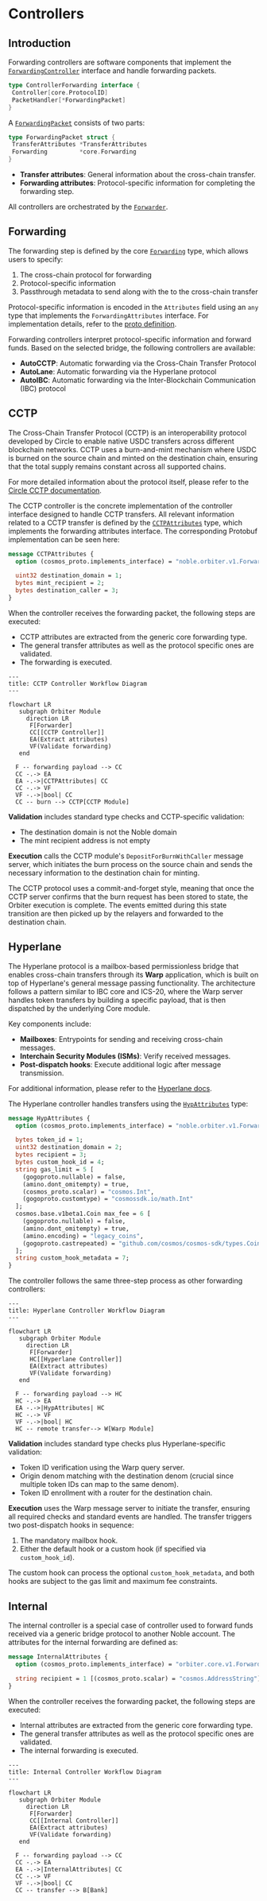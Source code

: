 # Controllers

## Introduction

Forwarding controllers are software components that implement the
[`ForwardingController`](https://github.com/noble-assets/orbiter/blob/main/types/controller.go#L30-L33)
interface and handle forwarding packets.

```go
type ControllerForwarding interface {
 Controller[core.ProtocolID]
 PacketHandler[*ForwardingPacket]
}
```

A [`ForwardingPacket`](https://github.com/noble-assets/orbiter/blob/main/types/packet.go#L171-L174)
consists of two parts:

```go
type ForwardingPacket struct {
 TransferAttributes *TransferAttributes
 Forwarding         *core.Forwarding
}
```

- **Transfer attributes**: General information about the cross-chain transfer.
- **Forwarding attributes**: Protocol-specific information for completing the forwarding step.

All controllers are orchestrated by the
[`Forwarder`](https://github.com/noble-assets/orbiter/blob/main/keeper/component/forwarder/forwarder.go#L42-L55).

## Forwarding

The forwarding step is defined by the core
[`Forwarding`](https://github.com/noble-assets/orbiter/blob/main/proto/noble/orbiter/core/v1/orbiter.proto#L35-L55)
type, which allows users to specify:

1. The cross-chain protocol for forwarding
2. Protocol-specific information
3. Passthrough metadata to send along with the to the cross-chain transfer

Protocol-specific information is encoded in the `Attributes` field using an `any` type that
implements the `ForwardingAttributes` interface.
For implementation details, refer to the
[proto definition](https://github.com/noble-assets/orbiter/blob/main/proto/noble/orbiter/core/v1/orbiter.proto#L35-L55).

Forwarding controllers interpret protocol-specific information and forward funds.
Based on the selected bridge, the following controllers are available:

- **AutoCCTP**: Automatic forwarding via the Cross-Chain Transfer Protocol
- **AutoLane**: Automatic forwarding via the Hyperlane protocol
- **AutoIBC**: Automatic forwarding via the Inter-Blockchain Communication (IBC) protocol

## CCTP

The Cross-Chain Transfer Protocol (CCTP) is an interoperability protocol developed by Circle to
enable native USDC transfers across different blockchain networks.
CCTP uses a burn-and-mint mechanism where USDC is burned on the source chain and minted on
the destination chain,
ensuring that the total supply remains constant across all supported chains.

For more detailed information about the protocol itself,
please refer to the [Circle CCTP documentation](https://developers.circle.com/cctp).

The CCTP controller is the concrete implementation of the controller interface designed to handle
CCTP transfers.
All relevant information related to a CCTP transfer is defined by the
[`CCTPAttributes`](https://github.com/noble-assets/orbiter/blob/main/proto/noble/orbiter/controller/forwarding/v1/cctp.proto#L9-L26)
type,
which implements the forwarding attributes interface.
The corresponding Protobuf implementation can be seen here:

```protobuf
message CCTPAttributes {
  option (cosmos_proto.implements_interface) = "noble.orbiter.v1.ForwardingAttributes";

  uint32 destination_domain = 1;
  bytes mint_recipient = 2;
  bytes destination_caller = 3;
}
```

When the controller receives the forwarding packet, the following steps are executed:

- CCTP attributes are extracted from the generic core forwarding type.
- The general transfer attributes as well as the protocol specific ones are validated.
- The forwarding is executed.

```mermaid
---
title: CCTP Controller Workflow Diagram
---

flowchart LR
   subgraph Orbiter Module
     direction LR
      F[Forwarder]
      CC[[CCTP Controller]]
      EA(Extract attributes)
      VF(Validate forwarding)
   end

  F -- forwarding payload --> CC
  CC -.-> EA
  EA -.->|CCTPAttributes| CC
  CC -.-> VF
  VF -.->|bool| CC
  CC -- burn --> CCTP[CCTP Module]
```

**Validation** includes standard type checks and CCTP-specific validation:

- The destination domain is not the Noble domain
- The mint recipient address is not empty

**Execution** calls the CCTP module's `DepositForBurnWithCaller` message server,
which initiates the burn process on the source chain
and sends the necessary information to the destination chain for minting.

The CCTP protocol uses a commit-and-forget style,
meaning that once the CCTP server confirms that the burn request has been stored to state,
the Orbiter execution is complete.
The events emitted during this state transition are then picked up by the relayers
and forwarded to the destination chain.

## Hyperlane

The Hyperlane protocol is a mailbox-based permissionless bridge
that enables cross-chain transfers through its **Warp** application,
which is built on top of Hyperlane's general message passing functionality.
The architecture follows a pattern similar to IBC core and ICS-20,
where the Warp server handles token transfers by building a specific payload,
that is then dispatched by the underlying Core module.

Key components include:

- **Mailboxes**: Entrypoints for sending and receiving cross-chain messages.
- **Interchain Security Modules (ISMs)**: Verify received messages.
- **Post-dispatch hooks**: Execute additional logic after message transmission.

For additional information, please refer to the [Hyperlane docs](https://docs.hyperlane.xyz/).

The Hyperlane controller handles transfers using the
[`HypAttributes`](https://github.com/noble-assets/orbiter/blob/main/proto/noble/orbiter/controller/forwarding/v1/hyperlane.proto#L12-L48)
type:

```protobuf
message HypAttributes {
  option (cosmos_proto.implements_interface) = "noble.orbiter.v1.ForwardingAttributes";

  bytes token_id = 1;
  uint32 destination_domain = 2;
  bytes recipient = 3;
  bytes custom_hook_id = 4;
  string gas_limit = 5 [
    (gogoproto.nullable) = false,
    (amino.dont_omitempty) = true,
    (cosmos_proto.scalar) = "cosmos.Int",
    (gogoproto.customtype) = "cosmossdk.io/math.Int"
  ];
  cosmos.base.v1beta1.Coin max_fee = 6 [
    (gogoproto.nullable) = false,
    (amino.dont_omitempty) = true,
    (amino.encoding) = "legacy_coins",
    (gogoproto.castrepeated) = "github.com/cosmos/cosmos-sdk/types.Coins"
  ];
  string custom_hook_metadata = 7;
}
```

The controller follows the same three-step process as other forwarding controllers:

```mermaid
---
title: Hyperlane Controller Workflow Diagram
---

flowchart LR
   subgraph Orbiter Module
     direction LR
      F[Forwarder]
      HC[[Hyperlane Controller]]
      EA(Extract attributes)
      VF(Validate forwarding)
   end

  F -- forwarding payload --> HC
  HC -.-> EA
  EA -.->|HypAttributes| HC
  HC -.-> VF
  VF -.->|bool| HC
  HC -- remote transfer--> W[Warp Module]
```

**Validation** includes standard type checks plus Hyperlane-specific validation:

- Token ID verification using the Warp query server.
- Origin denom matching with the destination denom
(crucial since multiple token IDs can map to the same denom).
- Token ID enrollment with a router for the destination chain.

**Execution** uses the Warp message server to initiate the transfer, ensuring all required checks
and standard events are handled. The transfer triggers two post-dispatch hooks in sequence:

1. The mandatory mailbox hook.
2. Either the default hook or a custom hook (if specified via `custom_hook_id`).

The custom hook can process the optional `custom_hook_metadata`,
and both hooks are subject to the gas limit and maximum fee constraints.

## Internal

The internal controller is a special case of controller used to forward funds received via a generic
bridge protocol to another Noble account.
The attributes for the internal forwarding are defined as:

```protobuf
message InternalAttributes {
  option (cosmos_proto.implements_interface) = "orbiter.core.v1.ForwardingAttributes";

  string recipient = 1 [(cosmos_proto.scalar) = "cosmos.AddressString"];
}
```

When the controller receives the forwarding packet, the following steps are executed:

- Internal attributes are extracted from the generic core forwarding type.
- The general transfer attributes as well as the protocol specific ones are validated.
- The internal forwarding is executed.

```mermaid
---
title: Internal Controller Workflow Diagram
---

flowchart LR
   subgraph Orbiter Module
     direction LR
      F[Forwarder]
      CC[[Internal Controller]]
      EA(Extract attributes)
      VF(Validate forwarding)
   end

  F -- forwarding payload --> CC
  CC -.-> EA
  EA -.->|InternalAttributes| CC
  CC -.-> VF
  VF -.->|bool| CC
  CC -- transfer --> B[Bank]
```
